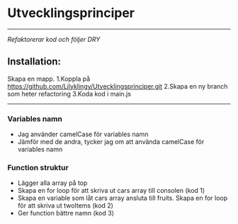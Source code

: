 # Utvecklingsprinciper

---

_Refaktorerar kod och följer DRY_

## Installation:

Skapa en mapp.
1.Koppla på https://github.com/Lilyklingy/Utvecklingsprinciper.git
2.Skapa en ny branch som heter refactoring
3.Koda kod i main.js

---

### Variables namn

- Jag använder camelCase för variables namn
- Jämför med de andra, tycker jag om att använda camelCase för variables namn

### Function struktur

- Lägger alla array på top
- Skapa en for loop för att skriva ut cars array till consolen (kod 1)
- Skapa en variable som låt cars array ansluta till fruits. Skapa en for loop för att skriva ut twoItems (kod 2)
- Ger function bättre namn (kod 3)
